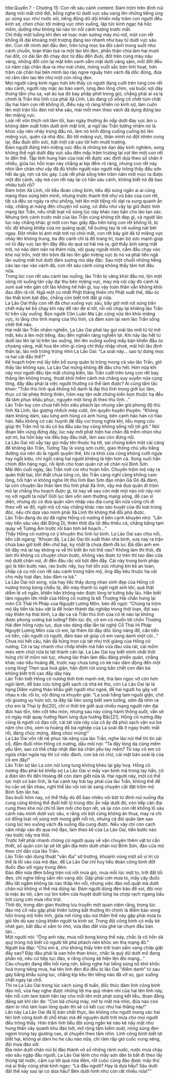 title:Quyển 7 - Chương 15: Con rết sáu cánh
content:
Đám trộm trên đỉnh núi đang mỏi mắt chờ đợi, bỗng nghe từ dưới vực sâu vang lên những tiếng ùng ục sùng sục như nước sôi, tiếng động dữ dội khiến mấy trăm con người đều kinh sợ, chen chúc tới miệng vực nhìn xuống, lập tức kinh ngạc há hốc mồm, dường như không tài nào tin nổi cảnh tượng trước mắt.<br>Chỉ thấy một luồng khí đen xé toạc màn sương mây mù mịt, một con rết khổng lồ dài khoảng một trượng đang leo nhanh như bay từ dưới vực sâu lên. Con rết mình dẹt đầu đen, trên lưng mọc ba đôi cánh trong suốt như cánh chuồn, toàn thân toả ra một làn khí đen, phần thân chia làm hai mươi hai đốt, có dải lằn đỏ chạy dọc từ đầu đến đuôi, đốt trên cùng màu nâu vàng, những đốt còn lại mặt trên xanh sẫm mặt dưới vàng sậm, mỗi đốt đều có năm cặp chân đua ra như mái chèo, móng vuốt sắc bén linh hoạt, hơn trăm cái chân hai bên mình lào rào ngoe nguẩy trên vách đá dốc đứng, đưa nó rầm rầm lao lên như một con rồng đen.<br>Mọi người càng kinh ngạc hơn khi thấy có người đang cưỡi trên lưng con rết sáu cánh, người này mặc áo bào xanh, lưng đeo lồng chim, vai buộc sợi dây thừng tẩm chu sa, vạt áo lụa đỏ bay phấp phới trong gió, chẳng phải ai xa lạ chính là Trần thủ lĩnh của phái Xả Lĩnh. Lão đang cố sống cố chết túm chặt lấy hai hàm con rết khổng lồ, điều này rõ ràng khiến nó kinh sợ, làm cuộn lên một trận lốc đen nơi khe sâu, mải mốt men theo vách đá dựng đứng lao lên miệng vực.<br>Loài rết vốn thích nơi tăm tối, ban ngày thường ẩn nấp dưới đáy vực âm u không dám xuất hiện dưới ánh mặt trời, ai ngờ lão Trần tưởng nhầm nó là khúc cây nên nhảy trúng đầu nó, làm nó kinh động cuống cuồng bò lên miệng vực, quên cả nhả độc. Bò tới miệng vực, thân mình nó đột nhiên cong lại, đầu đuôi dồn sức, bật một cái cao tới hơn mười trượng.<br>Đám người đứng trên miệng vực đều là những kẻ dạn dày kinh nghiệm, song không thể ngờ dưới đáy vực sâu đến mấy trăm trượng lại vọt lên một con rết to đến thế. Tập tính hung hãn của loài rết được xác định dựa theo số chân ít nhiều, giữa lúc hỗn loạn này chẳng ai kịp đếm rõ ràng, nhưng con rết này nhìn lắm chân như vậy đã đủ khiến người nào người nấy trông thấy đều sởn hết da gà, rợn cả tóc gáy. Loài rết phải sống trên trăm năm mới mọc ra được một đôi cánh, vậy mà con rết này lại có hẳn sáu cánh, không biết nó đã bao nhiêu tuổi rồi?<br>Đám trộm Xả Lĩnh, rồi tiểu đoàn công binh, tiểu đội súng ngắn ai ai cũng mang theo súng bên mình, nhưng trước thanh thế như vũ bão của con rết, tất cả đều sợ ngây ra như phỗng, hét lên một tiếng rồi dạt ra xung quanh ẩn nấp, chẳng ai màng đến chuyện nổ súng, có điều như vậy lại giữ được tính mạng lão Trần, nếu nhất loạt nổ súng lúc này khác nào bắn cho lão tan xác.<br>Nhưng tình cảnh trước mắt của lão Trần cũng không tốt đẹp gì, cả người lão lúc này chẳng khác gì một con hạc giấy đậu trên lưng con rết khổng lồ, bị tốc độ khủng khiếp của nó quăng quật, hễ buông tay là rơi xuống nát bét ngay. Đột nhiên bị ánh mặt trời rọi chói mắt, con rết bây giờ đã từ miệng vực nhảy lên không trung, ba đôi cánh chỉ là đồ trang trí, toàn bộ sức mạnh giúp nó từ đáy vực lao lên đây đều do quá sợ hãi mà ra, giờ thấy ánh sáng mặt trời, nó nào dám nấn ná thêm nữa, vội quay ngoắt mình, cắm đầu chạy vào khe núi trốn, một tên trộm đã leo lên gần miệng vực bị nó va phải liền ngã lăn xuống mất hút dưới đám sương mù dày đặc. Sau một chuỗi những tiếng cào lạo rạo vào vách đá, con rết sáu cánh cũng không thấy tăm hơi đâu nữa.<br>Trong lúc con rết sáu cánh lao xuống, lão Trần bị văng khỏi đầu nó, lộn một vòng rơi xuống tán cây đại thụ bên miệng vực, may mà cội cây đó cành lá sum suê nên gân cốt lão không hề hấn gì, tuy vậy toàn thân vẫn không khỏi đau đớn rã rời. Ngã một cú nhất Phật thăng thiên nhị Phật xuất thế, đầu óc lão thất kinh bát đảo, chẳng còn biết trời đất gì nữa.<br>La Lão Oai thấy con rết đã chui xuống vực sâu, bấy giờ mới rút súng bắn chết mấy kẻ bỏ chạy khi nãy để răn đe sĩ tốt, rồi vội chạy lại khiêng lão Trần từ trên cây xuống. Bọn người Côn Luân Ma Lặc cũng vừa lên khỏi miệng vực, lo lắng cho tính mạng của thủ lĩnh, cả đám xúm lại xem lão Trần sống chết thế nào.<br>Hai mắt lão Trần nhắm nghiền, La Lão Oai phải lay gọi mãi lão mới từ từ mở mắt, kêu á lên một tiếng, đau đến nghiến răng nghiến lợi. Khi nãy lão hết từ dưới lao lên lại từ trên lao xuống, lên lên xuống xuống mấy bận khiến đầu óc choáng váng, mắt hoa lên nhìn gì cũng chỉ thấy nhập nhoè, mãi hồi lâu định thần lại, lão mới trừng trừng nhìn La Lão Oai: “La soái này... sao tự dưng mọc ra hai cái đầu thế?”<br>Kế hoạch trộm mộ lấy tiền bổ sung quân bị trông mong cả vào lão Trần, giờ thấy lão không sao, La Lão Oai mừng không để đâu cho hết. Hơn nữa khi nãy mọi người đều tận mắt chứng kiến, lão Trần cưỡi trên lưng con rết bay thẳng lên không trung, thoát khỏi hiểm cảnh mà chẳng suy suyển nửa cọng lông, đấy đâu phải là việc người thường có thể làm được? Ai cũng tấm tắc khen: “Trần thủ lĩnh quả không hổ danh là đại thủ lĩnh trong giới lục lâm, thực có tài phép thông thiên, hôm nay tận mắt chứng kiến bọn thuộc hạ đều đã tâm phục khẩu phục, nguyện một lòng đi theo thủ lĩnh...”<br>Lão Trần tuy còn chưa hết hồn xiêu phách lạc nhưng vẫn giữ phong độ thủ lĩnh Xả Lĩnh, lão gượng nhếch mép cười, ôm quyền huyên thuyên: “Không dám không dám, sau lưng anh hùng có anh hùng, bên cạnh hảo hán có hảo hán. Nếu không có các huynh đệ đây coi trọng nghĩa khí, liều mạng cứu giúp thì Trần mỗ ta dù có ba đầu sáu tay cũng không sống nổi tới giờ.” Nói đoạn liền vùng đứng dậy, lúc này mới phát hiện hai chân đã mềm nhũn như sợi mì, ba hồn bảy vía đều bay đâu mất, làm sao còn đứng nổi.<br>La Lão Oai vội vẫy tay gọi mấy tên thuộc hạ tới, sai chúng kiếm một cái cáng để khiêng lão Trần, Tương Tây là vùng sơn cước, giao thông chủ yếu bằng đường núi nên dù là người quyền thế, khi ra khỏi cửa cũng không cưỡi ngựa hay ngồi kiệu, chỉ ngồi cáng hai người khiêng là tiện hơn cả. Xong xuôi hắn chỉnh đốn hàng ngũ, rồi lệnh cho toàn quân rút về chân núi Bình Sơn.<br>Mãi đến cuối ngày, lão Trần mới coi như hoàn hồn. Chuyến trộm mộ này ra quân thất bại, tổn thất chưa từng có, lão Trần càng nghĩ càng không cam lòng, hối hận vì không nghe lời thủ lĩnh Ban Sơn đạo nhân Gà Gô đã đành, lại còn chuyện lão thân làm thủ lĩnh phái Xả lĩnh, vậy mà đưa quân đi trộm mộ lại chẳng thu hoạch được gì, từ nay về sau còn mặt mũi nào nói này nói nọ với người ta nữa? Giới lục lâm vốn xem thường mạng sống, đề cao sĩ diện, nhưng dù có đưa quân xâm nhập vào địa cung lần nữa cũng chỉ đi theo vết xe đổ, ngôi mộ cổ này chẳng khác nào sào huyệt của đủ loài trùng độc, nếu chỉ dựa vào mình phái Xả Lĩnh thì không thể đối phó được.<br>Lão Trần đang do dự đã nghe Hồng cô nương ở bên cạnh khuyên nhủ: “Lần này tiến sâu vào đất Động Di, thiên thời địa lợi đều thiếu cả, chẳng bằng tạm quay về Tương Âm trước rồi bàn tính kế hoạch...”<br>Thấy Hồng cô nương có ý khuyên thủ lĩnh lui binh, La Lão Oai sao chịu nổi, liền cắt ngang: “Khoan đã, La Lão Oai tôi xuất thân nhà binh, xưa nay ra trận chưa bao giờ biết đến chữ bại, kỵ nhất là chưa đánh đã lui. Đã dẫn anh em tới đây mà lại tay không ra về thì biết ăn nói thế nào? Không làm thì thôi, đã làm thì không có chuyện chùn bước, không vào được từ trên thì tao đào cửa mộ dưới chân núi, đi đến đâu rắc vôi bột đến đấy. Cái này trong binh pháp gọi là tiến bước nào, rào bước nấy, tuy hơi tốn sức nhưng kín kẽ an toàn, chấp cả cụ nội con rết sáu cánh trong hầm mộ, ông đây kêu thuộc hạ vãi cho mấy loạt đạn, bảo đảm ra bã.”<br>La Lão Oai nói xong, vừa hay liếc thấy dung nhan xinh đẹp của Hồng cô nương trong bóng chiều tà, đôi mày thanh tú ngời ngời anh khí, quả thật diễm lệ vô ngần, khiến hắn không nén được lòng tơ tưởng bấy lâu. Hắn biết tâm nguyện lớn nhất của Hồng cô nương là tới Thượng Hải chấn hưng lại môn Cổ Thái Hí Pháp của Nguyệt Lương Môn, bèn dỗ ngọt: “Chúng ta trộm mộ lấy tiền tài báu vật là để hoàn thành đại nghiệp trong thời loạn, đợi sau này thiên hạ thái bình, La đại ca và Trần thủ lĩnh của cô lẽ nào lại không được phong vương bái tướng? Đến lúc đó, cô em có muốn tới chốn Thượng Hải đèn hồng rượu lục, dựa vào dáng dấp lẫn tài nghệ Cổ Thái Hí Pháp Nguyệt Lương Môn của cô em, lại thêm tôi đây dốc lòng nâng đỡ, cần tiền có tiền, cần người có người, đảm bảo sẽ giúp cô em vang danh một cõi...”<br>Chưa nói hết câu, hắn đã hứng trọn cái tát như trời giáng của Hồng cô nương. Cô ra tay nhanh như chớp khiến má hắn vừa đau vừa rát, cái mồm méo xém chút nữa bị tát thành cân lại. La Lão Oai tuy biết mình nhất thời hứng chí lỡ mồm nói tục, nhưng lão thân làm đầu đảng phiến quân, chẳng khác nào tiểu hoàng đế, trước nay chưa từng có kẻ nào dám động đến một cọng lông! Thẹn quá hoá giận, hắn định rút súng bắn chết con đàn bà không biết trời cao đấy dày này.<br>Lão Trần biết Hồng cô nương tính tình mạnh mẽ, thà làm ngọc vỡ còn hơn ngói lành, để báo cừu từng giết sạch cả nhà kẻ thù, còn La Lão Oai lại là hạng Diêm vương thảo khấu giết người như ngoé, để hai người họ gây với nhau e rắc rối to, vội đứng ra khuyên giải: “La soái hẵng tạm nguôi giận, chớ vội giương uy hùm sói, ta đây tài hèn song biết xem tướng, sớm đã nhìn ra chú em là Thai lý đ̍o[20], chỉ vì thời trẻ giết quá nhiều mạng người nên đại đức hao tổn, tiên cốt tiêu mòn, nhưng sau này công hành thông suốt, vẫn sẽ có ngày mặt quay hướng Nam lưng dựa hướng Bắc[21]. Hồng cô nương đây cũng là người có đạo cốt, cái tát vừa nãy của cô ấy đã phủi sạch vận xui ba năm cho chú, xem ra hoàng đồ bá nghiệp của La soái đã ở ngay trước mắt rồi, đáng chúc mừng, đáng chúc mừng!”<br>La Lão Oai vốn rất nể phục tài năng của lão Trần, nghe lão nói thế thì tin sái cổ, đắm đuối nhìn Hồng cô nương, dẩu môi nói: “Ta đây lòng dạ cũng mềm yếu lắm, sao có thể chấp nhặt đàn bà chân yếu tay mềm? Từ nay cô em có ngứa chân ngứa tay thì cứ việc đánh, con bà nó chứ, cái mặt bản soái là của cô em đấy!”<br>Lão Trần sợ lão La còn nói lung tung không khéo lại gây hoạ. Hồng cô nương đâu phải kẻ khiếp sợ La Lão Oai vì mấy vạn binh mã trong tay hắn, cô ả điên lên thì đến Hoàng đế còn dám giết nữa là. Hai người này, một có thế lực một có bản lĩnh, là hai cánh tay trái tay phải của lão Trần, không thể để họ cắn xé lẫn nhau, nghĩ thế lão vội nói lái sang chuyện cắt đặt trộm mộ Bình Sơn lần hai.<br>Sau buổi hôm nay, có thể thấy dù đổ bao nhiêu vôi bột từ đỉnh núi xuống địa cung cũng không thể đuổi hết lũ trùng độc ẩn nấp dưới đó, còn tiếp cận địa cung theo khe núi chỉ tổ làm mồi cho bọn rết, vả lại còn con rết khổng lồ sáu cánh náu mình dưới vực sâu, e rằng vôi bột cũng không ăn thua, may ra chỉ có đồng loạt nổ súng mới mong giết nổi nó, nhưng cả đội quân làm sao cùng lúc leo xuống vách đá xuống địa cung được. Nếu vậy chỉ còn cách xâm nhập vào đó qua mộ đạo, làm theo kế của La Lão Oai, tiến bước nào rào bước nấy mà thôi.<br>Trước hết phải nhanh chóng cử người quay về vận chuyện thêm vật tư cần thiết, số quân còn lại sẽ tới gần địa môn dưới chân núi Bình Sơn, đào cửa mộ theo chỉ dẫn của lão Trần.<br>Lão Trần vận dụng thuật “văn địa” sở trường, khoanh vùng một số vị trí có thể là lối vào của mộ đạo, để La Lão Oai chỉ huy tiểu đoàn công binh đốt đuốc đào xới ngay trong đêm.<br>Đào đến nửa đêm bỗng trên núi nổi mưa gió, mưa mỗi lúc một to, trời đất tối đen, chỉ nghe tiếng sấm rền vang dội. Gặp phải cơn mưa to, mấy cây đuốc đều tắt ngấm không tài nào thắp lên nổi, nhưng việc đào mồ quật mả dưới chân núi không vì thế mà dừng lại. Đám người dùng đèn bão để soi, đội nón lá mặc áo tơi, cặm cụi tìm kiếm cửa huyệt dưới từng tia chợp rạch ngang bầu trời cùng cơn mưa như trút.<br>Thời đó, trong dân gian thường lưu truyền một quan niệm rằng, trong lúc đào mộ cổ nếu gặp phải thiên tượng bất thường thì chính là điểm báo vong hồn trong mộ hiển linh, giữa nơi rừng sâu núi thẳm thế này gặp phải mưa to gió lớn dù sao cũng khiến người ta kinh sợ. Trong đội công binh có mấy kẻ nhát gan, bắt đầu xì xầm to nhỏ, vừa đào đất vừa ghé tai chụm đầu bàn tán...<br>Một người nói: “Ông anh này, mưa nổi bong bóng thế này, chắc là cô hồn dã quỷ trong mộ biết có người tới phá phách nên khóc xin tha mạng đó.”<br>Người kia đáp: “Chú em à, chú không thấy trên trời toàn sấm vang chớp giật đấy sao? Đây đâu phải là oan hồn than khóc, chắc là quỷ dữ dưới mồ đang phẫn nộ, nếu cứ tiếp tục đào, e rằng chúng sẽ hiện lên đòi mạng...”<br>Câu chuyện đang đến hồi rùng rợn, bỗng nghe hai tiếng súng nổ khô khốc hoà trong tiếng mưa, hai tên lính đen đủi đều bị lão Oai “điểm danh” từ sau gáy bằng khẩu súng lục, chẳng kịp kêu lên tiếng nào đã vỡ sọ, gục xuống chết ngay tại chỗ.<br>Thì ra La Lão Oai trong lúc xách súng đi tuần, đốc thúc đám lính công binh đào mồ, vừa hay nghe được những lời ma quỷ nhảm nhí của hai tên lính này, liền nổi cơn tam bành tiện tay cho mỗi tên một phát súng kết liễu, đoạn đằng đằng sát khí răn đe: “Con bà chúng mày, mở to mắt mà nhìn, đứa nào còn dám to nhỏ làm loạn lòng quân thì sẽ có kết cục như hai thằng này!”<br>Lần này La Lão Oai đã lộ bản chất thực, lão không cho người mang xác hai tên lính công binh đi chỗ khác mà để nguyên dưới trời mưa cho mọi người đều trông thấy. Hơn trăm lính tiểu đội súng ngắn kẻ nào kẻ nấy mặt như hung thần vây quanh khu đào bới, mở rộng tầm kiểm soát, nòng súng đen ngòm trong tay giương cao, di chuyển theo tầm nhìn. Lính công binh biết lợi biết hại, không ai dám ho he câu nào nữa, chỉ răm rắp giơ cuốc vung xẻng, đội mưa đào xới.<br>Địa môn dưới chân núi bị đào thành vô số những rãnh nước, nước mưa chảy vào sâu ngập đầu người, La Lão Oai lệnh cho mấy sơn dân bị bắt đi theo lấy thùng tát nước, cặm cụi tới quá nửa đêm, rốt cuộc cũng đào được mấy thứ mà ai thấy cũng phải kinh ngạc: “Là đầu người? Hay là dưa hấu? Sâu dưới đất thế này sao lại có dưa hấu? Bên dưới hình như còn rất nhiều nữa!””